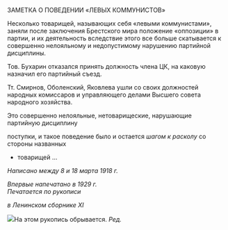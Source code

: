 ЗАМЕТКА О ПОВЕДЕНИИ «ЛЕВЫХ КОММУНИСТОВ»

Несколько товарищей, называющих себя «левыми коммунистами», заняли после за­ключения Брестского мира положение «оппозиции» в партии, и их деятельность вслед­ствие этого все больше скатывается к совершенно нелояльному и недопустимому на­рушению партийной дисциплины.

Тов. Бухарин отказался принять должность члена ЦК, на каковую назначил его пар­тийный съезд.

Тт. Смирнов, Оболенский, Яковлева ушли со своих должностей народных комисса­ров и управляющего делами Высшего совета народного хозяйства.

Это совершенно нелояльные, нетоварищеские, нарушающие партийную дисциплину

поступки, и такое поведение было и остается _шагом к расколу_ со стороны названных

* товарищей ...

_Написано между 8 и 18 марта 1918 г._

_Впервые напечатано в 1929 г.                                                             Печатается по рукописи_

_в Ленинском сборнике_ _XI_

![](file:///C:/Users/bot32/AppData/Local/Temp/msohtmlclip1/01/clip_image001.png)На этом рукопись обрывается. _Ред._